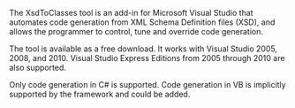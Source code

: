 The XsdToClasses tool is an add-in for Microsoft Visual Studio that automates code generation from XML Schema Definition files (XSD), and allows the programmer to control, tune and override code generation.

The tool is available as a free download. It works with Visual Studio 2005, 2008, and 2010. Visual Studio Express Editions from 2005 through 2010 are also supported.

Only code generation in C# is supported. Code generation in VB is implicitly supported by the framework and could be added.